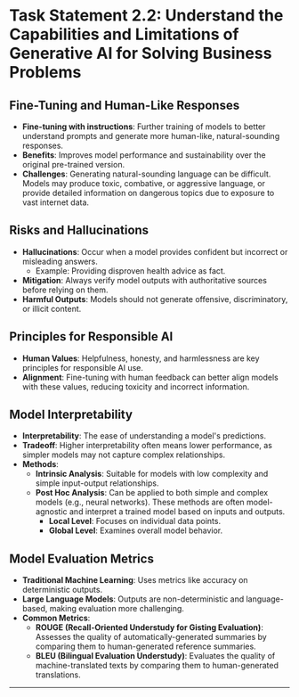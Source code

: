 # Task Statement 2.2: Understand the Capabilities and Limitations of Generative AI for Solving Business Problems

## Fine-Tuning and Human-Like Responses

- **Fine-tuning with instructions**: Further training of models to better understand prompts and generate more human-like, natural-sounding responses.
- **Benefits**: Improves model performance and sustainability over the original pre-trained version.
- **Challenges**: Generating natural-sounding language can be difficult. Models may produce toxic, combative, or aggressive language, or provide detailed information on dangerous topics due to exposure to vast internet data.

## Risks and Hallucinations

- **Hallucinations**: Occur when a model provides confident but incorrect or misleading answers.
  - Example: Providing disproven health advice as fact.
- **Mitigation**: Always verify model outputs with authoritative sources before relying on them.
- **Harmful Outputs**: Models should not generate offensive, discriminatory, or illicit content.

## Principles for Responsible AI

- **Human Values**: Helpfulness, honesty, and harmlessness are key principles for responsible AI use.
- **Alignment**: Fine-tuning with human feedback can better align models with these values, reducing toxicity and incorrect information.

## Model Interpretability

- **Interpretability**: The ease of understanding a model's predictions.
- **Tradeoff**: Higher interpretability often means lower performance, as simpler models may not capture complex relationships.
- **Methods**:
  - **Intrinsic Analysis**: Suitable for models with low complexity and simple input-output relationships.
  - **Post Hoc Analysis**: Can be applied to both simple and complex models (e.g., neural networks). These methods are often model-agnostic and interpret a trained model based on inputs and outputs.
    - **Local Level**: Focuses on individual data points.
    - **Global Level**: Examines overall model behavior.

## Model Evaluation Metrics

- **Traditional Machine Learning**: Uses metrics like accuracy on deterministic outputs.
- **Large Language Models**: Outputs are non-deterministic and language-based, making evaluation more challenging.
- **Common Metrics**:
  - **ROUGE (Recall-Oriented Understudy for Gisting Evaluation)**: Assesses the quality of automatically-generated summaries by comparing them to human-generated reference summaries.
  - **BLEU (Bilingual Evaluation Understudy)**: Evaluates the quality of machine-translated texts by comparing them to human-generated translations.

---